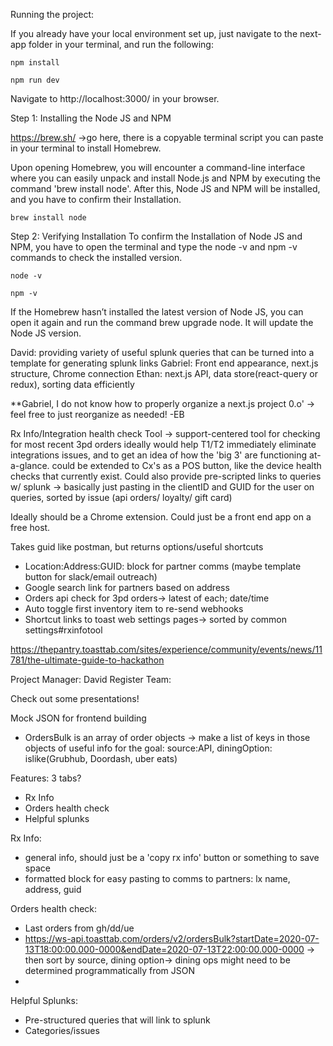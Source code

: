 Running the project:

If you already have your local environment set up, just navigate to the next-app folder in your terminal, and run the following:

`npm install`

`npm run dev`

Navigate to http://localhost:3000/ in your browser.

Step 1: Installing the Node JS and NPM

https://brew.sh/ ->go here, there is a copyable terminal script you can paste in your terminal to install Homebrew.

Upon opening Homebrew, you will encounter a command-line interface where you can easily unpack and install Node.js and NPM by executing the command 'brew install node'. After this, Node JS and NPM will be installed, and you have to confirm their Installation.

`brew install node`

Step 2: Verifying Installation
To confirm the Installation of Node JS and NPM, you have to open the terminal and type the node -v and npm -v commands to check the installed version.

`node -v`

`npm -v`

If the Homebrew hasn’t installed the latest version of Node JS, you can open it again and run the command brew upgrade node. It will update the Node JS version.


David: providing variety of useful splunk queries that can be turned into a template for generating splunk links
Gabriel: Front end appearance, next.js structure, Chrome connection 
Ethan: next.js API, data store(react-query or redux), sorting data efficiently

**Gabriel, I do not know how to properly organize a next.js project 0.o' -> feel free to just reorganize as needed! -EB


Rx Info/Integration health check Tool -> support-centered tool for checking for most recent 3pd orders
ideally would help T1/T2 immediately eliminate integrations issues, and to get an idea of how the 'big 3' are functioning at-a-glance.
could be extended to Cx's as a POS button, like the device health checks that currently exist.
Could also provide pre-scripted links to queries w/ splunk -> basically just pasting in the clientID and GUID for the user on queries, sorted by issue (api orders/ loyalty/ gift card)

Ideally should be a Chrome extension.
Could just be a front end app on a free host.

Takes guid like postman, but returns options/useful shortcuts

* Location:Address:GUID: block for partner comms (maybe template button for slack/email outreach)
* Google search link for partners based on address
* Orders api check for 3pd orders-> latest of each; date/time
* Auto toggle first inventory item to re-send webhooks
* Shortcut links to toast web settings pages-> sorted by common settings#rxinfotool


https://thepantry.toasttab.com/sites/experience/community/events/news/11781/the-ultimate-guide-to-hackathon

Project Manager: David
Register Team: 

Check out some presentations!



Mock JSON for frontend building
* OrdersBulk is an array of order objects -> make a list of keys in those objects of useful info for the goal: source:API, diningOption: islike(Grubhub, Doordash, uber eats)




Features: 3 tabs?
* Rx Info
* Orders health check
* Helpful splunks


Rx Info:
* general info, should just be a 'copy rx info' button or something to save space
* formatted block for easy pasting to comms to partners: lx name, address, guid


Orders health check:
* Last orders from gh/dd/ue
* https://ws-api.toasttab.com/orders/v2/ordersBulk?startDate=2020-07-13T18:00:00.000-0000&endDate=2020-07-13T22:00:00.000-0000 -> then sort by source, dining option-> dining ops might need to be determined programmatically from JSON
* 

Helpful Splunks:
* Pre-structured queries that will link to splunk
* Categories/issues

